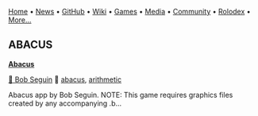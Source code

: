 [Home](https://qb64.com) • [News](news.md) • [GitHub](github.md) • [Wiki](wiki.md) • [Games](games.md) • [Media](media.md) • [Community](community.md) • [Rolodex](rolodex.md) • [More...](more.md)

## ABACUS

**[Abacus](abacus/index)**

[🐝 Bob Seguin](bob-seguin) 🔗 [abacus](abacus), [arithmetic](arithmetic)

Abacus app by Bob Seguin.  NOTE: This game requires graphics files created by any accompanying .b...
